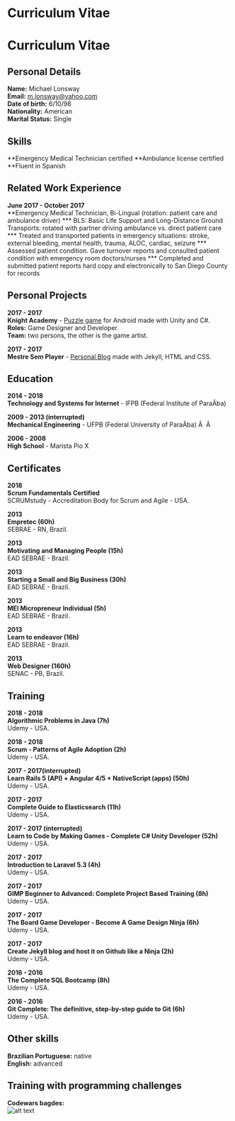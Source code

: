 # Curriculum Vitae

# Curriculum Vitae

## Personal Details

**Name:** Michael Lonsway <br>
**Email:** m.lonsway@yahoo.com  <br>
**Date of birth:** 6/10/98  <br>
**Nationality:** American  <br>
**Marital Status:** Single  <br>

## Skills

**Emergency Medical Technician certified
**Ambulance license certified
**Fluent in Spanish

## Related Work Experience

**June 2017 - October 2017** <br>
**Emergency Medical Technician, Bi-Lingual (rotation:  patient care and ambulance driver)
*** BLS: Basic Life Support and Long-Distance Ground Transports:  rotated with partner driving ambulance vs. direct patient care
*** Treated and transported patients in emergency situations: stroke, external bleeding, mental health, trauma, ALOC, cardiac, seizure
*** Assessed patient condition.  Gave turnover reports and consulted patient condition with emergency room doctors/nurses
*** Completed and submitted patient reports hard copy and electronically to San Diego County for records



## Personal Projects

**2017 - 2017** <br>
**Knight Academy** - <a href="https://play.google.com/store/apps/details?id=com.tempolivregames.KnightAcademy&hl=pt_BR">Puzzle game</a> for Android made with Unity and C#. <br>
**Roles:** Game Designer and Developer. <br>
**Team:** two persons, the other is the game artist.

**2017 - 2017** <br>
**Mestre Sem Player** - <a href="http://mestresemplayer.com.br/">Personal Blog</a> made with Jekyll, HTML and CSS.

## Education

**2014 - 2018** <br>
**Technology and Systems for Internet** - IFPB (Federal Institute of ParaÃ­ba)  

**2009 - 2013 (interrupted)** <br>
**Mechanical Engineering** - UFPB (Federal University of ParaÃ­ba) Â  Â 

**2006 - 2008** <br>
**High School** - Marista Pio X 

## Certificates

**2018**<br>
**Scrum Fundamentals Certified** <br>
SCRUMstudy - Accreditation Body for Scrum and Agile - USA.

**2013** <br>
**Empretec (60h)** <br>
SEBRAE - RN, Brazil. 

**2013** <br>
**Motivating and Managing People (15h)** <br>
EAD SEBRAE - Brazil.

**2013** <br>
**Starting a Small and Big Business (30h)** <br>
EAD SEBRAE - Brazil.

**2013** <br>
**MEI Micropreneur Individual (5h)** <br>
EAD SEBRAE - Brazil.

**2013** <br>
**Learn to endeavor (16h)** <br>
EAD SEBRAE - Brazil.

**2013** <br>
**Web Designer (160h)** <br>
SENAC - PB, Brazil.

## Training

**2018 - 2018** <br>
**Algorithmic Problems in Java (7h)** <br>
Udemy - USA.

**2018 - 2018** <br>
**Scrum - Patterns of Agile Adoption (2h)** <br>
Udemy - USA.

**2017 - 2017(interrupted)** <br>
**Learn Rails 5 (API) + Angular 4/5 + NativeScript (apps) (50h)** <br>
Udemy - USA.

**2017 - 2017** <br>
**Complete Guide to Elasticsearch (11h)** <br>
Udemy - USA.

**2017 - 2017 (interrupted)** <br>
**Learn to Code by Making Games - Complete C# Unity Developer (52h)** <br>
Udemy - USA.

**2017 - 2017** <br>
**Introduction to Laravel 5.3 (4h)** <br>
Udemy - USA.

**2017 - 2017** <br>
**GIMP Beginner to Advanced: Complete Project Based Training (8h)** <br>
Udemy - USA.

**2017 - 2017** <br>
**The Board Game Developer - Become A Game Design Ninja (6h)** <br>
Udemy - USA.

**2017 - 2017** <br>
**Create Jekyll blog and host it on Github like a Ninja (2h)** <br>
Udemy - USA.

**2016 - 2016** <br>
**The Complete SQL Bootcamp (8h)** <br>
Udemy - USA.

**2016 - 2016** <br>
**Git Complete: The definitive, step-by-step guide to Git (6h)** <br> 
Udemy - USA.

## Other skills

**Brazilian Portuguese:** native <br>
**English:** advanced <br>

## Training with programming challenges

**Codewars bagdes:** <br>
![alt text](https://www.codewars.com/users/VSPPedro/badges/large)
